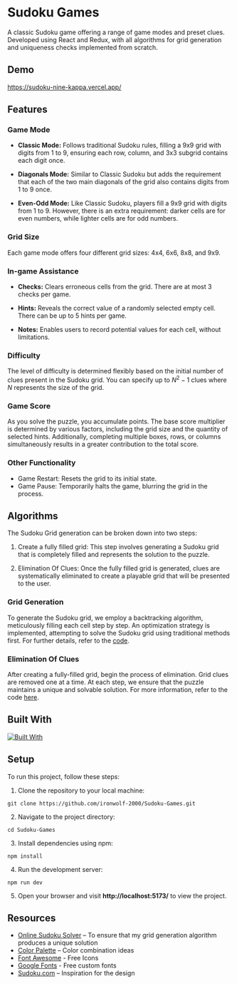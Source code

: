 # Sudoku Games

A classic Sudoku game offering a range of game modes and preset clues. Developed using React and Redux, with all algorithms for grid generation and uniqueness checks implemented from scratch.

## Demo

https://sudoku-nine-kappa.vercel.app/

## Features

### Game Mode

-   **Classic Mode:** Follows traditional Sudoku rules, filling a 9x9 grid with digits from 1 to 9, ensuring each row, column, and 3x3 subgrid contains each digit once.

-   **Diagonals Mode:** Similar to Classic Sudoku but adds the requirement that each of the two main diagonals of the grid also contains digits from 1 to 9 once.

-   **Even-Odd Mode:** Like Classic Sudoku, players fill a 9x9 grid with digits from 1 to 9. However, there is an extra requirement: darker cells are for even numbers, while lighter cells are for odd numbers.

### Grid Size

Each game mode offers four different grid sizes: 4x4, 6x6, 8x8, and 9x9.

### In-game Assistance

-   **Checks:** Clears erroneous cells from the grid. There are at most 3 checks per game.

-   **Hints:** Reveals the correct value of a randomly selected empty cell. There can be up to 5 hints per game.

-   **Notes:** Enables users to record potential values for each cell, without limitations.

### Difficulty

The level of difficulty is determined flexibly based on the initial number of clues present in the Sudoku grid. You can specify up to $N^2-1$ clues where $N$ represents the size of the grid.

### Game Score

As you solve the puzzle, you accumulate points. The base score multiplier is determined by various factors, including the grid size and the quantity of selected hints. Additionally, completing multiple boxes, rows, or columns simultaneously results in a greater contribution to the total score.

### Other Functionality

-   Game Restart: Resets the grid to its initial state.
-   Game Pause: Temporarily halts the game, blurring the grid in the process.

## Algorithms

The Sudoku Grid generation can be broken down into two steps:

1. Create a fully filled grid: This step involves generating a Sudoku grid that is completely filled and represents the solution to the puzzle.

2. Elimination Of Clues: Once the fully filled grid is generated, clues are systematically eliminated to create a playable grid that will be presented to the user.

### Grid Generation

To generate the Sudoku grid, we employ a backtracking algorithm, meticulously filling each cell step by step. An optimization strategy is implemented, attempting to solve the Sudoku grid using traditional methods first. For further details, refer to the [code](src/algorithms/index.ts#L14).

### Elimination Of Clues

After creating a fully-filled grid, begin the process of elimination. Grid clues are removed one at a time. At each step, we ensure that the puzzle maintains a unique and solvable solution. For more information, refer to the code [here](src/algorithms/index.ts#L79).

## Built With

[![Built With](https://skillicons.dev/icons?i=git,js,ts,react,redux,scss,vite)](https://skillicons.dev)

## Setup

To run this project, follow these steps:

1. Clone the repository to your local machine:

```
git clone https://github.com/ironwolf-2000/Sudoku-Games.git
```

2. Navigate to the project directory:

```
cd Sudoku-Games
```

3. Install dependencies using npm:

```
npm install
```

4. Run the development server:

```
npm run dev
```

5. Open your browser and visit **http://localhost:5173/** to view the project.

## Resources

-   [Online Sudoku Solver](https://www.thonky.com/sudoku/solution-count) – To ensure that my grid generation algorithm produces a unique solution
-   [Color Palette](https://coolors.co/) – Color combination ideas
-   [Font Awesome](https://fontawesome.com/icons) - Free Icons
-   [Google Fonts](https://fonts.google.com/) - Free custom fonts
-   [Sudoku.com](https://sudoku.com/) – Inspiration for the design

